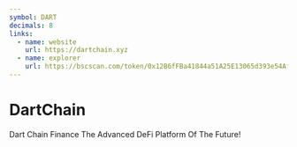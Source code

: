 ```yaml
---
symbol: DART
decimals: 8
links:
  - name: website
    url: https://dartchain.xyz
  - name: explorer
    url: https://bscscan.com/token/0x12B6fFBa41844a51A25E13065d393e54Af0633df
---
```


# DartChain

Dart Chain Finance The Advanced DeFi Platform Of The Future!
